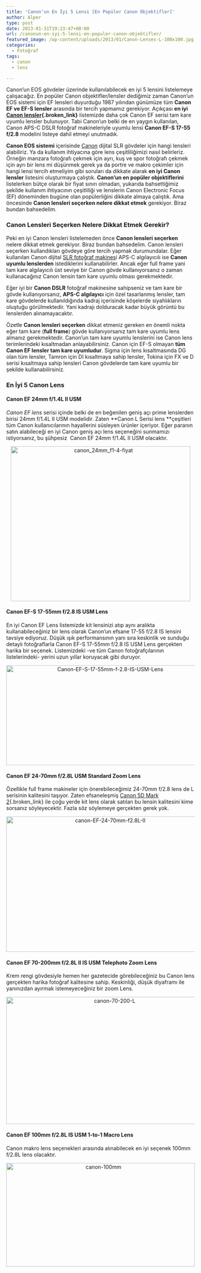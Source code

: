 ```yaml
---
title: 'Canon’un En İyi 5 Lensi [En Popüler Canon Objektifler]'
author: Alper
type: post
date: 2013-01-31T19:23:47+00:00
url: /canonun-en-iyi-5-lensi-en-populer-canon-objektifler/
featured_image: /wp-content/uploads/2013/01/Canon-Lenses-L-100x100.jpg
categories:
  - Fotoğraf
tags:
  - canon
  - lens

---
```

Canon&#8217;un EOS gövdeler üzerinde kullanılabilecek en iyi 5 lensini listelemeye çalışacağız. En popüler Canon objektifler/lensler dediğimiz zaman Canon&#8217;un EOS sistemi için EF lensleri duyurduğu 1987 yılından günümüze tüm **Canon EF ve EF-S lensler** arasında bir tercih yapmamız gerekiyor. Açıkçası **en iyi [Canon lensler][1]{.broken_link}** listemizde daha çok Canon EF serisi tam kare uyumlu lensler bulunuyor. Tabi Canon&#8217;un belki de en yaygın kullanılan, Canon APS-C DSLR fotoğraf makineleriyle uyumlu lensi **Canon EF-S 17-55 f/2.8** modelini listeye dahil etmeyi unutmadık.

**Canon EOS sistemi** içerisinde [Canon][2] dijital SLR gövdeler için hangi lensleri alabiliriz. Ya da kullanım ihtiyacına göre lens çeşitliliğimizi nasıl belirleriz. Örneğin manzara fotoğrafı çekmek için ayrı, kuş ve spor fotoğrafı çekmek için ayrı bir lens mi düşünmek gerek ya da portre ve makro çekimler için hangi lensi tercih etmeliyim gibi soruları da dikkate alarak **en iyi Canon lensler** listesini oluşturmaya çalıştık. **Canon&#8217;un en popüler objektiflerini** listelerken bütçe olarak bir fiyat sınırı olmadan, yukarıda bahsettiğimiz şekilde kullanım ihtiyacının çeşitliliği ve lenslerin Canon Electronic Focus (EF) döneminden bugüne olan popülerliğini dikkate almaya çalıştık. Ama öncesinde **Canon lensleri seçerken nelere dikkat etmek** gerekiyor. Biraz bundan bahsedelim.

### Canon Lensleri Seçerken Nelere Dikkat Etmek Gerekir?

Peki en iyi Canon lensleri listelemeden önce **Canon lensleri seçerken** nelere dikkat etmek gerekiyor. Biraz bundan bahsedelim. Canon lensleri seçerken kullandıkları gövdeye göre tercih yapmak durumundalar. Eğer kullanılan Canon dijital [SLR fotoğraf makines][3]i APS-C algılayıcılı ise **Canon uyumlu lenslerden** istediklerini kullanabilirler. Ancak eğer full frame yani tam kare algılayıcılı üst seviye bir Canon gövde kullanıyorsanız o zaman kullanacağınız Canon lensin tam kare uyumlu olması gerekmektedir.

Eğer iyi bir **Canon DSLR** fotoğraf makinesine sahipseniz ve tam kare bir gövde kullanıyorsanız, **APS-C algılayıcı** için özel tasarlanmış lensler, tam kare gövdelerde kullanıldığında kadraj içerisinde köşelerde siyahlıkların oluştuğu görülmektedir. Yani kadrajı dolduracak kadar büyük görüntü bu lenslerden alınamayacaktır.

Özetle **Canon lensleri seçerken** dikkat etmeniz gereken en önemli nokta eğer tam kare (**full frame**) gövde kullanıyorsanız tam kare uyumlu lens almanız gerekmektedir. Canon&#8217;un tam kare uyumlu lenslerini ise Canon lens terimlerindeki kısaltmadan anlayabilirsiniz. Canon için EF-S olmayan **tüm Canon EF lensler tam kare uyumludur**. Sigma için lens kısaltmasında DG olan tüm lensler, Tamron için DI kısaltmaya sahip lensler, Tokina için FX ve D serisi kısaltmaya sahip lensleri Canon gövdelerde tam kare uyumlu bir şekilde kullanabilirsiniz.

### En İyi 5 Canon Lens

#### Canon EF 24mm f/1.4L II USM

_Canon EF lens_ serisi içinde belki de en beğenilen geniş açı prime lenslerden birisi 24mm f/1.4L II USM modelidir. Zaten **Canon L Serisi lens **çeşitleri tüm Canon kullanıcılarının hayallerini süsleyen ürünler içeriyor. Eğer paranın satın alabileceği en iyi Canon geniş açı lens seçeneğini sunmamızı istiyorsanız, bu şühpesiz  Canon EF 24mm f/1.4L II USM olacaktır.

<p style="text-align: center;">
  <img class="aligncenter  wp-image-11436" alt="canon_24mm_f1-4-fiyat" src="https://www.murekkep.org/wp-content/uploads/2013/01/canon_24_f1-4_v2.jpg" width="480" height="414" srcset="https://www.murekkep.org/wp-content/uploads/2013/01/canon_24_f1-4_v2.jpg 1000w, https://www.murekkep.org/wp-content/uploads/2013/01/canon_24_f1-4_v2-400x345.jpg 400w, https://www.murekkep.org/wp-content/uploads/2013/01/canon_24_f1-4_v2-50x43.jpg 50w, https://www.murekkep.org/wp-content/uploads/2013/01/canon_24_f1-4_v2-115x100.jpg 115w, https://www.murekkep.org/wp-content/uploads/2013/01/canon_24_f1-4_v2-231x200.jpg 231w, https://www.murekkep.org/wp-content/uploads/2013/01/canon_24_f1-4_v2-353x305.jpg 353w" sizes="(max-width: 480px) 100vw, 480px" />
</p>

#### Canon EF-S 17-55mm f/2.8 IS USM Lens

En iyi Canon EF Lens listemizde kit lensinizi atıp aynı aralıkta kullanabileceğiniz bir lens olarak Canon&#8217;un efsane 17-55 f/2.8 IS lensini tavsiye ediyoruz. Düşük ışık performansının yanı sıra keskinlik ve sunduğu detaylı fotoğraflarla Canon EF-S 17-55mm f/2.8 IS USM Lens gerçekten harika bir seçenek. Listemizdeki -ve tüm Canon fotoğrafçılarının listelerindeki- yerini uzun yıllar koruyacak gibi duruyor.

<p style="text-align: center;">
  <img class="aligncenter  wp-image-11439" alt="Canon-EF-S-17-55mm-f-2.8-IS-USM-Lens" src="https://www.murekkep.org/wp-content/uploads/2013/01/Canon-EF-S-17-55mm-f-2.8-IS-USM-Lens.jpg" width="540" height="267" srcset="https://www.murekkep.org/wp-content/uploads/2013/01/Canon-EF-S-17-55mm-f-2.8-IS-USM-Lens.jpg 600w, https://www.murekkep.org/wp-content/uploads/2013/01/Canon-EF-S-17-55mm-f-2.8-IS-USM-Lens-400x198.jpg 400w, https://www.murekkep.org/wp-content/uploads/2013/01/Canon-EF-S-17-55mm-f-2.8-IS-USM-Lens-50x24.jpg 50w, https://www.murekkep.org/wp-content/uploads/2013/01/Canon-EF-S-17-55mm-f-2.8-IS-USM-Lens-125x61.jpg 125w, https://www.murekkep.org/wp-content/uploads/2013/01/Canon-EF-S-17-55mm-f-2.8-IS-USM-Lens-300x148.jpg 300w, https://www.murekkep.org/wp-content/uploads/2013/01/Canon-EF-S-17-55mm-f-2.8-IS-USM-Lens-580x287.jpg 580w" sizes="(max-width: 540px) 100vw, 540px" />
</p>

#### Canon EF 24-70mm f/2.8L USM Standard Zoom Lens

Özellikle full frame makineler için önerebileceğimiz 24-70mm f/2.8 lens de L serisinin kalitesini taşıyor. Zaten efsaneleşmiş [Canon 5D Mark 2][4]{.broken_link} ile çoğu yerde kit lens olarak satılan bu lensin kalitesini kime sorsanız söyleyecektir. Fazla söz söylemeye gerçekten gerek yok.

<p style="text-align: center;">
  <img class="aligncenter  wp-image-11438" alt="canon-EF-24-70mm-f2.8L-II" src="https://www.murekkep.org/wp-content/uploads/2013/01/canon-EF-24-70mm-f2.8L-II.jpg" width="540" height="362" srcset="https://www.murekkep.org/wp-content/uploads/2013/01/canon-EF-24-70mm-f2.8L-II.jpg 600w, https://www.murekkep.org/wp-content/uploads/2013/01/canon-EF-24-70mm-f2.8L-II-400x268.jpg 400w, https://www.murekkep.org/wp-content/uploads/2013/01/canon-EF-24-70mm-f2.8L-II-50x33.jpg 50w, https://www.murekkep.org/wp-content/uploads/2013/01/canon-EF-24-70mm-f2.8L-II-125x83.jpg 125w, https://www.murekkep.org/wp-content/uploads/2013/01/canon-EF-24-70mm-f2.8L-II-298x200.jpg 298w, https://www.murekkep.org/wp-content/uploads/2013/01/canon-EF-24-70mm-f2.8L-II-300x200.jpg 300w, https://www.murekkep.org/wp-content/uploads/2013/01/canon-EF-24-70mm-f2.8L-II-455x305.jpg 455w" sizes="(max-width: 540px) 100vw, 540px" />
</p>

#### Canon EF 70-200mm f/2.8L II IS USM Telephoto Zoom Lens

Krem rengi gövdesiyle hemen her gazetecide görebileceğiniz bu Canon lens gerçekten harika fotoğraf kalitesine sahip. Keskinliği, düşük diyaframı ile yanınızdan ayırmak istemeyeceğiniz bir zoom Lens.

<p style="text-align: center;">
  <img class="aligncenter  wp-image-11437" alt="canon-70-200-L" src="https://www.murekkep.org/wp-content/uploads/2013/01/canon-70-200-L.jpg" width="564" height="340" srcset="https://www.murekkep.org/wp-content/uploads/2013/01/canon-70-200-L.jpg 881w, https://www.murekkep.org/wp-content/uploads/2013/01/canon-70-200-L-400x241.jpg 400w, https://www.murekkep.org/wp-content/uploads/2013/01/canon-70-200-L-50x30.jpg 50w, https://www.murekkep.org/wp-content/uploads/2013/01/canon-70-200-L-125x75.jpg 125w, https://www.murekkep.org/wp-content/uploads/2013/01/canon-70-200-L-300x180.jpg 300w, https://www.murekkep.org/wp-content/uploads/2013/01/canon-70-200-L-506x305.jpg 506w" sizes="(max-width: 564px) 100vw, 564px" />
</p>

#### Canon EF 100mm f/2.8L IS USM 1-to-1 Macro Lens

Canon makro lens seçenekleri arasında alınabilecek en iyi seçenek 100mm f/2.8L lens olacaktır.

<p style="text-align: center;">
  <img class="aligncenter  wp-image-11440" alt="canon-100mm" src="https://www.murekkep.org/wp-content/uploads/2013/01/canon-100mm.jpeg" width="504" height="277" srcset="https://www.murekkep.org/wp-content/uploads/2013/01/canon-100mm.jpeg 560w, https://www.murekkep.org/wp-content/uploads/2013/01/canon-100mm-400x220.jpeg 400w, https://www.murekkep.org/wp-content/uploads/2013/01/canon-100mm-50x27.jpeg 50w, https://www.murekkep.org/wp-content/uploads/2013/01/canon-100mm-125x68.jpeg 125w, https://www.murekkep.org/wp-content/uploads/2013/01/canon-100mm-300x165.jpeg 300w, https://www.murekkep.org/wp-content/uploads/2013/01/canon-100mm-554x305.jpeg 554w" sizes="(max-width: 504px) 100vw, 504px" />
</p>

 [1]: https://www.murekkep.org/2013-yili-canon-fotograf-makinesi-ve-lens-modelleri-11338
 [2]: https://www.murekkep.org/kamera/canon "Canon"
 [3]: https://www.murekkep.org/kamera
 [4]: https://www.murekkep.org/bir-donem-sona-erdi-canon-5d-mark-ii-artik-uretilmeyecek-10124